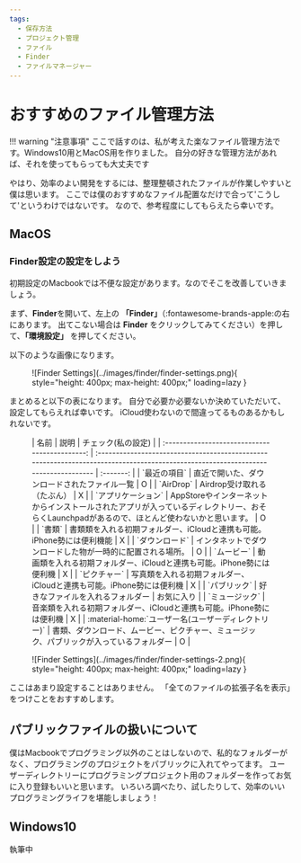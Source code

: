 ```yaml
---
tags:
  - 保存方法
  - プロジェクト管理
  - ファイル
  - Finder
  - ファイルマネージャー
---
```


# おすすめのファイル管理方法

!!! warning "注意事項"
    ここで話すのは、私が考えた楽なファイル管理方法です。Windows10用とMacOS用を作りました。
    自分の好きな管理方法があれば、それを使ってもらっても大丈夫です

やはり、効率のよい開発をするには、整理整頓されたファイルが作業しやすいと僕は思います。
ここでは僕のおすすめなファイル配置なだけで合って'こうして'というわけではないです。
なので、参考程度にしてもらえたら幸いです。

## MacOS
### Finder設定の設定をしよう

初期設定のMacbookでは不便な設定があります。なのでそこを改善していきましょう。

まず、**Finder**を開いて、左上の **「Finder」**（:fontawesome-brands-apple:の右にあります。
出てこない場合は **Finder** をクリックしてみてください）を押して、**「環境設定」** を押してください。

以下のような画像になります。

<figure markdown>
![Finder Settings](../images/finder/finder-settings.png){ style="height: 400px; max-height: 400px;" loading=lazy }
</figure>

まとめると以下の表になります。
自分で必要か必要ないか決めていただいて、設定してもらえれば幸いです。
iCloud使わないので間違ってるものあるかもしれないです。

<figure markdown>
|                       名前                       |                                                                説明                                                                | チェック(私の設定) |
| :--------------------------------------------:  | :--------------------------------------------------------------------------------------------------------------------------------- | :-------: |
|                   `最近の項目`                   |                                               直近で開いた、ダウンロードされたファイル一覧                                             | O |
|                    `AirDrop`                    |                                                      Airdrop受け取れる（たぶん）                                                     | X |
|                `アプリケーション`                |  AppStoreやインターネットからインストールされたアプリが入っているディレクトリー、おそらくLaunchpadがあるので、ほとんど使わないかと思います。   | O |
|                     `書類`                      |                                 書類類を入れる初期フォルダー、iCloudと連携も可能。iPhone勢には便利機能                                   | X |
|                  `ダウンロード`                  |                                        インタネットでダウンロードした物が一時的に配置される場所。                                        | O |
|                    `ムービー`                    |                                  動画類を入れる初期フォルダー、iCloudと連携も可能。iPhone勢には便利機                                   | X |
|                   `ピクチャー`                   |                                   写真類を入れる初期フォルダー、iCloudと連携も可能。iPhone勢には便利機                                  | X |
|                   `パブリック`                   |                                                    好きなファイルを入れるフォルダー                                                   | お気に入り |
|                  `ミュージック`                  |                                   音楽類を入れる初期フォルダー、iCloudと連携も可能。iPhone勢には便利機                                   | X |
| :material-home:`ユーザー名(ユーザーディレクトリー)` |                           書類、ダウンロード、ムービー、ピクチャー、ミュージック、パブリックが入っているフォルダー                        | O |
</figure>

<figure markdown>
![Finder Settings](../images/finder/finder-settings-2.png){ style="height: 400px; max-height: 400px;" loading=lazy }
</figure>

ここはあまり設定することはありません。
「全てのファイルの拡張子名を表示」をつけことをおすすめします。

## パブリックファイルの扱いについて

僕はMacbookでプログラミング以外のことはしないので、私的なフォルダーがなく、プログラミングのプロジェクトをパブリックに入れてやってます。
ユーザーディレクトリーにプログラミングプロジェクト用のフォルダーを作ってお気に入り登録もいいと思います。
いろいろ調べたり、試したりして、効率のいいプログラミングライフを堪能しましょう！

## Windows10
執筆中